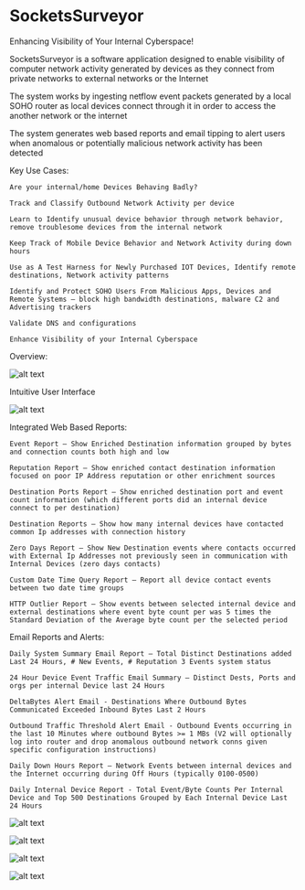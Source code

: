 # SocketsSurveyor

Enhancing Visibility of Your Internal Cyberspace!

SocketsSurveyor is a software application designed to enable visibility of computer network activity generated by devices as they connect from private networks to external networks or the Internet  

The system works by ingesting netflow event packets generated by a local SOHO router as local devices connect through it in order to access the another network or the internet 

The system generates web based reports and email tipping to alert users when anomalous or potentially malicious network activity has been detected 

Key Use Cases:

	Are your internal/home Devices Behaving Badly?
	
	Track and Classify Outbound Network Activity per device
	
	Learn to Identify unusual device behavior through network behavior, remove troublesome devices from the internal network 
	
	Keep Track of Mobile Device Behavior and Network Activity during down hours
	
	Use as A Test Harness for Newly Purchased IOT Devices, Identify remote destinations, Network activity patterns
	
	Identify and Protect SOHO Users From Malicious Apps, Devices and Remote Systems – block high bandwidth destinations, malware C2 and Advertising trackers
	
	Validate DNS and configurations
	
	Enhance Visibility of your Internal Cyberspace

Overview:

![alt text](https://github.com/mollensoft/sockets-surveyor/blob/master/public/Slide4.JPG)

Intuitive User Interface

![alt text](https://github.com/mollensoft/sockets-surveyor/blob/master/public/Slide8.JPG)

Integrated Web Based Reports:

	Event Report – Show Enriched Destination information grouped by bytes and connection counts both high and low

	Reputation Report – Show enriched contact destination information focused on poor IP Address reputation or other enrichment sources

	Destination Ports Report – Show enriched destination port and event count information (which different ports did an internal device connect to per destination)

	Destination Reports – Show how many internal devices have contacted common Ip addresses with connection history

	Zero Days Report – Show New Destination events where contacts occurred with External Ip Addresses not previously seen in communication with Internal Devices (zero days contacts)

	Custom Date Time Query Report – Report all device contact events between two date time groups

	HTTP Outlier Report – Show events between selected internal device and external destinations where event byte count per was 5 times the Standard Deviation of the Average byte count per the selected period

Email Reports and Alerts: 

	Daily System Summary Email Report – Total Distinct Destinations added Last 24 Hours, # New Events, # Reputation 3 Events system status

	24 Hour Device Event Traffic Email Summary – Distinct Dests, Ports and orgs per internal Device last 24 Hours

	DeltaBytes Alert Email - Destinations Where Outbound Bytes Communicated Exceeded Inbound Bytes Last 2 Hours 

	Outbound Traffic Threshold Alert Email - Outbound Events occurring in the last 10 Minutes where outbound Bytes >= 1 MBs (V2 will optionally log into router and drop anomalous outbound network conns given specific configuration instructions)

	Daily Down Hours Report – Network Events between internal devices and the Internet occurring during Off Hours (typically 0100-0500)

	Daily Internal Device Report - Total Event/Byte Counts Per Internal Device and Top 500 Destinations Grouped by Each Internal Device Last 24 Hours 

![alt text](https://github.com/mollensoft/sockets-surveyor/blob/master/public/Slide17.JPG)

![alt text](https://github.com/mollensoft/sockets-surveyor/blob/master/public/Slide9.JPG)

![alt text](https://github.com/mollensoft/sockets-surveyor/blob/master/public/Slide11.JPG)

![alt text](https://github.com/mollensoft/sockets-surveyor/blob/master/public/Slide12.JPG)

